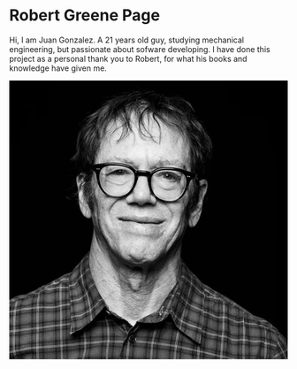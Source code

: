 # Robert Greene Page

Hi, I am Juan Gonzalez. A 21 years old guy, studying mechanical engineering, but passionate about sofware developing.
I have done this project as a personal thank you to Robert, for what his books and knowledge have given me.

![Logo](public/robert.jpeg)
